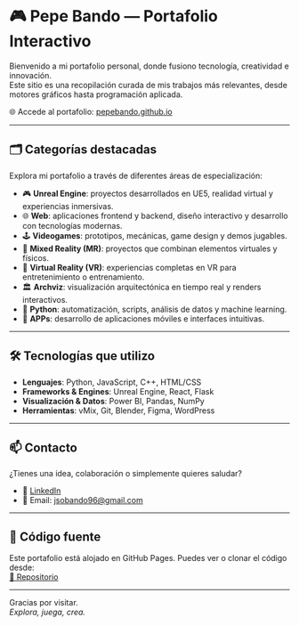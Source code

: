 # 🎮 Pepe Bando — Portafolio Interactivo

Bienvenido a mi portafolio personal, donde fusiono tecnología, creatividad e innovación.  
Este sitio es una recopilación curada de mis trabajos más relevantes, desde motores gráficos hasta programación aplicada.

🌐 Accede al portafolio: [pepebando.github.io](https://pepebando.github.io)

---

## 🗂 Categorías destacadas

Explora mi portafolio a través de diferentes áreas de especialización:

- 🎮 **Unreal Engine**: proyectos desarrollados en UE5, realidad virtual y experiencias inmersivas.
- 🌐 **Web**: aplicaciones frontend y backend, diseño interactivo y desarrollo con tecnologías modernas.
- 🕹️ **Videogames**: prototipos, mecánicas, game design y demos jugables.
- 🧩 **Mixed Reality (MR)**: proyectos que combinan elementos virtuales y físicos.
- 🥽 **Virtual Reality (VR)**: experiencias completas en VR para entretenimiento o entrenamiento.
- 🏛 **Archviz**: visualización arquitectónica en tiempo real y renders interactivos.
- 🐍 **Python**: automatización, scripts, análisis de datos y machine learning.
- 📱 **APPs**: desarrollo de aplicaciones móviles e interfaces intuitivas.

---

## 🛠 Tecnologías que utilizo

- **Lenguajes**: Python, JavaScript, C++, HTML/CSS
- **Frameworks & Engines**: Unreal Engine, React, Flask
- **Visualización & Datos**: Power BI, Pandas, NumPy
- **Herramientas**: vMix, Git, Blender, Figma, WordPress

---

## 📫 Contacto

¿Tienes una idea, colaboración o simplemente quieres saludar?

- 🔗 [LinkedIn](https://www.linkedin.com/in/joseobando)
- 📧 Email: jsobando96@gmail.com

---

## 📁 Código fuente

Este portafolio está alojado en GitHub Pages. Puedes ver o clonar el código desde:  
[🔗 Repositorio](https://github.com/pepebando/pepebando.github.io)

---

Gracias por visitar.  
*Explora, juega, crea.*

